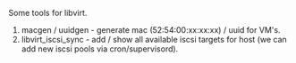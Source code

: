 Some tools for libvirt.
1. macgen / uuidgen - generate mac (52:54:00:xx:xx:xx) / uuid for VM's.
2. libvirt_iscsi_sync - add / show all available iscsi targets for host (we can add new iscsi pools via cron/supervisord).
